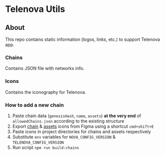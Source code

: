 # Telenova Utils

## About
This repo contains static information (logos, links, etc.) to support Telenova app.

### Chains
Contains JSON file with networks info.

### Icons
Contains the iconography for Telenova.

### How to add a new chain
1. Paste chain data (`genesisHash`, `name`, `assets`) **at the very end** of `allowedChains.json` according to the existing structure
2. Export [chain](https://www.figma.com/design/fZhnS1PeyxBPMflVugmXk6/Nova-Assets-%E2%80%94-Tokens.-Networks.-DApps?node-id=3075-6479&t=sKetu70kL3dErqf4-0) & [assets](https://www.figma.com/design/fZhnS1PeyxBPMflVugmXk6/Nova-Assets-%E2%80%94-Tokens.-Networks.-DApps?node-id=3072-3965&t=sKetu70kL3dErqf4-0) icons from Figma using a shortcut `cmd+shift+E` 
3. Paste icons in project directories for chains and assets respectively
4. Substitute `env` variables for `NOVA_CONFIG_VERSION` & `TELENOVA_CONFIG_VERSION` 
5. Run script `npm run build:chains`